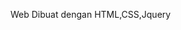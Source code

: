 <!DOCTYPE html>
<html>
<head>
	<title></title>
</head>
<body>
	<p>Web Dibuat dengan HTML,CSS,Jquery</p>

</body>
</html>